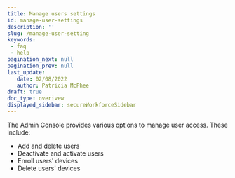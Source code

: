 ```yaml
---
title: Manage users settings
id: manage-user-settings
description: ''
slug: /manage-user-setting
keywords: 
 - faq
 - help
pagination_next: null
pagination_prev: null
last_update: 
   date: 02/08/2022
   author: Patricia McPhee
draft: true
doc_type: overivew
displayed_sidebar: secureWorkforceSidebar
---
```



The Admin Console provides various options to  manage user access. These include:

*   Add and delete users
*   Deactivate and activate users
*   Enroll users' devices
*   Delete users' devices